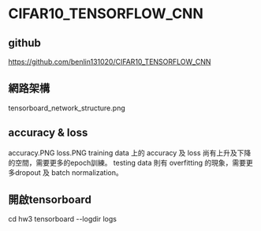 # CIFAR10_TENSORFLOW_CNN

## github
https://github.com/benlin131020/CIFAR10_TENSORFLOW_CNN

## 網路架構
tensorboard_network_structure.png

## accuracy & loss
accuracy.PNG
loss.PNG
training data 上的 accuracy 及 loss 尚有上升及下降的空間，需要更多的epoch訓練。
testing data 則有 overfitting 的現象，需要更多dropout 及 batch normalization。

## 開啟tensorboard
cd hw3
tensorboard --logdir logs
